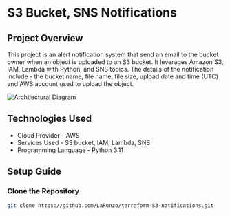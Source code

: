 # S3 Bucket, SNS Notifications

## Project Overview
This project is an alert notification system that send an email to the bucket owner when an object is uploaded to an S3 bucket. It leverages Amazon S3, IAM, Lambda with Python, and SNS topics. The details of the notification include - the bucket name, file name, file size, upload date and time (UTC) and AWS account used to upload the object.

![Archtiectural Diagram](https://i.postimg.cc/zDRyc6Fw/s3notification-drawio.png)

## Technologies Used
* Cloud Provider - AWS
* Services Used - S3 bucket, IAM, Lambda, SNS
* Programming Language - Python 3.11

## Setup Guide
### Clone the Repository
```bash
git clone https://github.com/Lakunzo/terraform-S3-notifications.git
```

